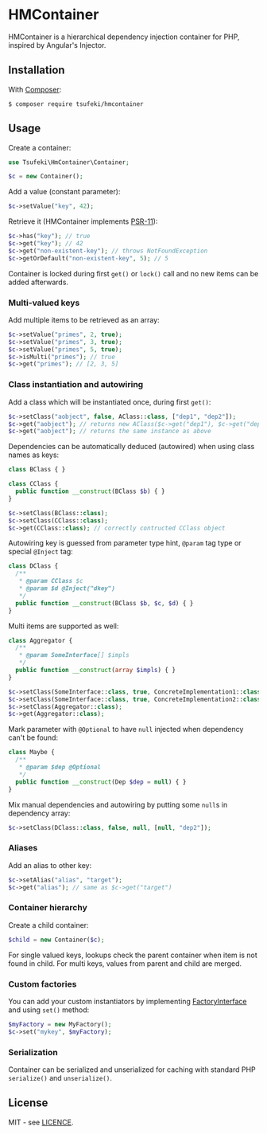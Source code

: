 HMContainer
===========

HMContainer is a hierarchical dependency injection container for PHP, inspired
by Angular's Injector.

Installation
------------

With [Composer](https://getcomposer.org/):
```
$ composer require tsufeki/hmcontainer
```

Usage
-----

Create a container:

```php
use Tsufeki\HmContainer\Container;

$c = new Container();
```

Add a value (constant parameter):

```php
$c->setValue("key", 42);
```

Retrieve it (HMContainer implements [PSR-11](https://github.com/php-fig/fig-standards/blob/master/accepted/PSR-11-container.md)):

```php
$c->has("key"); // true
$c->get("key"); // 42
$c->get("non-existent-key"); // throws NotFoundException
$c->getOrDefault("non-existent-key", 5); // 5
```

Container is locked during first `get()` or `lock()` call and no new items can
be added afterwards.

### Multi-valued keys

Add multiple items to be retrieved as an array:

```php
$c->setValue("primes", 2, true);
$c->setValue("primes", 3, true);
$c->setValue("primes", 5, true);
$c->isMulti("primes"); // true
$c->get("primes"); // [2, 3, 5]
```

### Class instantiation and autowiring

Add a class which will be instantiated once, during first `get()`:

```php
$c->setClass("aobject", false, AClass::class, ["dep1", "dep2"]);
$c->get("aobject"); // returns new AClass($c->get("dep1"), $c->get("dep2"))
$c->get("aobject"); // returns the same instance as above
```

Dependencies can be automatically deduced (autowired) when using class names as keys:

```php
class BClass { }

class CClass {
  public function __construct(BClass $b) { }
}

$c->setClass(BClass::class);
$c->setClass(CClass::class);
$c->get(CClass::class); // correctly contructed CClass object
```

Autowiring key is guessed from parameter type hint, `@param` tag type or special `@Inject` tag:

```php
class DClass {
  /**
   * @param CClass $c
   * @param $d @Inject("dkey")
   */
  public function __construct(BClass $b, $c, $d) { }
}
```

Multi items are supported as well:

```php
class Aggregator {
  /**
   * @param SomeInterface[] $impls
   */
  public function __construct(array $impls) { }
}

$c->setClass(SomeInterface::class, true, ConcreteImplementation1::class);
$c->setClass(SomeInterface::class, true, ConcreteImplementation2::class);
$c->setClass(Aggregator::class);
$c->get(Aggregator::class);
```

Mark parameter with `@Optional` to have `null` injected when dependency can't
be found:

```php
class Maybe {
  /**
   * @param $dep @Optional
   */
  public function __construct(Dep $dep = null) { }
}
```

Mix manual dependencies and autowiring by putting some `null`s in dependency
array:

```php
$c->setClass(DClass::class, false, null, [null, "dep2"]);
```

### Aliases

Add an alias to other key:

```php
$c->setAlias("alias", "target");
$c->get("alias"); // same as $c->get("target")
```

### Container hierarchy

Create a child container:

```php
$child = new Container($c);
```

For single valued keys, lookups check the parent container when item is not
found in child. For multi keys, values from parent and child are merged.

### Custom factories

You can add your custom instantiators by implementing
[FactoryInterface](src/Tsufeki/HmContainer/FactoryInterface.php) and using
`set()` method:

```php
$myFactory = new MyFactory();
$c->set("mykey", $myFactory);
```

### Serialization

Container can be serialized and unserialized for caching with standard PHP
`serialize()` and `unserialize()`.

License
-------
MIT - see [LICENCE](LICENSE).
